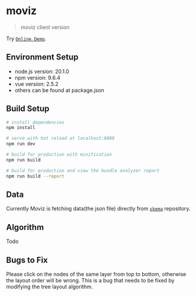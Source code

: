 # moviz

> moviz client version

Try [`Online Demo`](https://hconhisway.github.io/moviz-client/#/).

## Environment Setup

* node.js version: 20.1.0
* npm version: 9.6.4
* vue version: 2.5.2
* others can be found at package.json

## Build Setup

``` bash
# install dependencies
npm install

# serve with hot reload at localhost:8080
npm run dev

# build for production with minification
npm run build

# build for production and view the bundle analyzer report
npm run build --report
```

## Data

Currently Moviz is fetching data(the json file) directly from [`skema`](https://github.com/ml4ai/skema/tree/main) repository.

## Algorithm

Todo

## Bugs to Fix

Please click on the nodes of the same layer from top to bottom, otherwise the layout order will be wrong. This is a bug that needs to be fixed by modifying the tree layout algorithm.